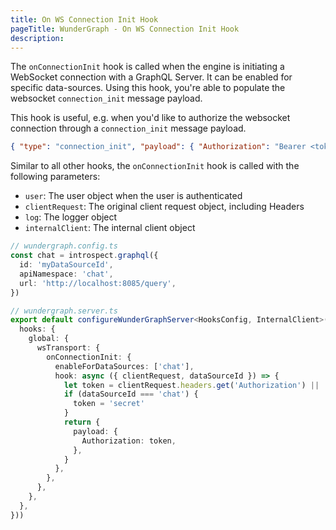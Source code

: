```yaml
---
title: On WS Connection Init Hook
pageTitle: WunderGraph - On WS Connection Init Hook
description:
---
```


The `onConnectionInit` hook is called when the engine is initiating a WebSocket connection with a GraphQL Server.
It can be enabled for specific data-sources.
Using this hook, you're able to populate the websocket `connection_init` message payload.

This hook is useful, e.g. when you'd like to authorize the websocket connection through a `connection_init` message payload.

```json
{ "type": "connection_init", "payload": { "Authorization": "Bearer <token>" } }
```

Similar to all other hooks,
the `onConnectionInit` hook is called with the following parameters:

- `user`: The user object when the user is authenticated
- `clientRequest`: The original client request object, including Headers
- `log`: The logger object
- `internalClient`: The internal client object

```typescript
// wundergraph.config.ts
const chat = introspect.graphql({
  id: 'myDataSourceId',
  apiNamespace: 'chat',
  url: 'http://localhost:8085/query',
})

// wundergraph.server.ts
export default configureWunderGraphServer<HooksConfig, InternalClient>(() => ({
  hooks: {
    global: {
      wsTransport: {
        onConnectionInit: {
          enableForDataSources: ['chat'],
          hook: async ({ clientRequest, dataSourceId }) => {
            let token = clientRequest.headers.get('Authorization') || ''
            if (dataSourceId === 'chat') {
              token = 'secret'
            }
            return {
              payload: {
                Authorization: token,
              },
            }
          },
        },
      },
    },
  },
}))
```
